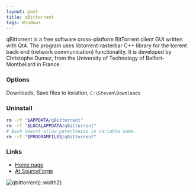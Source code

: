 ```yaml
---
layout: post
title: qBittorrent
tags: Windows
---
```


qBittorrent is a free software cross-platform BitTorrent client GUI written with
Qt4. The program uses libtorrent-rasterbar C++ library for the torrent back-end
(network communication) functionality. It is developed by Christophe Dumez, from
the University of Technology of Belfort-Montbeliard in France.

### Options
Downloads, Save files to location, `C:\Steven\Downloads`

### Uninstall

~~~ bash
rm -rf "$APPDATA/qBittorrent"
rm -rf "$LOCALAPPDATA/qBittorrent"
# Bash doesnt allow parenthesis in variable name.
rm -rf "$PROGRAMFILES/qBittorrent"
~~~

### Links
* [Home page](http://qbittorrent.org)
* [At SourceForge](http://sourceforge.net/projects/qbittorrent)

![qbittorrent](/img/2011/qbittorrent.png){:.width2}
